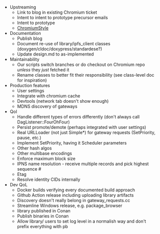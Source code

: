* Upstreaming
  - Link to blog in existing Chromium ticket
  - Intent to intent to prototype precursor emails
  - Intent to prototype
  - [ChromiumStyle](https://chromium.googlesource.com/chromium/src/+/main/styleguide/c++/c++.md)
* Documentation
  - Publish blog
  - Document re-use of library/ipfs_client classes (doxygen/cldoc/doxypress/standardese?)
  - Update design.md to as-implemented
* Maintainability
  - Our scripts switch branches or do checkout on Chromium repo _unless_ they _just_ fetched it
  - Rename classes to better fit their responsibility (see class-level doc for inspiration)
* Production features
  - User settings
  - Integrate with chromium cache
  - Devtools (network tab doesn't show enough)
  - MDNS discovery of gateways
* QoI
  - Handle different types of errors differently (don't always call DagListener::FourOhFour)
  - Persist promote/demote (perhaps integrated with user settings)
  - Real URLLoader (not just Simple*) for gateway requests (SetPriority, pause, etc.)
  - Implement SetPriority, having it Scheduler parameters
  - Other hash algos
  - Other multibase encodings
  - Enforce maximum block size
  - IPNS name resolution - receive multiple records and pick highest sequence #
  - Etag
  - Resolve identity CIDs internally
* Dev QoL
  - Docker builds verifying every documented build approach
  - Github Action release including uploading library artifacts
  - Discovery doesn't really belong in gateway_requests.cc
  - Streamline Windows release, e.g. package_browser 
  - library published in Conan
  - Publish binaries in Conan
  - Allow library/ users to set log level in a normalish way and don't prefix everything with pb
